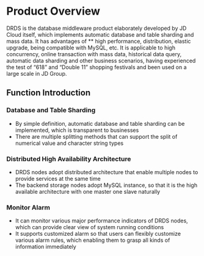 # Product Overview

DRDS is the database middleware product elaborately developed by JD Cloud itself, which implements automatic database and table sharding and mass data. It has advantages of ** high performance, distribution, elastic upgrade, being compatible with MySQL, etc. It is applicable to high concurrency, online transaction with mass data, historical data query, automatic data sharding and other business scenarios, having experienced the test of “618” and “Double 11” shopping festivals and been used on a large scale in JD Group.

## Function Introduction
### Database and Table Sharding
- By simple definition, automatic database and table sharding can be implemented, which is transparent to businesses
- There are multiple splitting methods that can support the split of numerical value and character string types

### Distributed High Availability Architecture
- DRDS nodes adopt distributed architecture that enable multiple nodes to provide services at the same time
- The backend storage nodes adopt MySQL instance, so that it is the high available architecture with one master one slave naturally

### Monitor Alarm
- It can monitor various major performance indicators of DRDS nodes, which can provide clear view of system running conditions
- It supports customized alarm so that users can flexibly customize various alarm rules, which enabling them to grasp all kinds of information immediately
